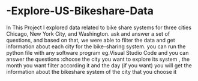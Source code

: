 # -Explore-US-Bikeshare-Data
In This Project I explored data related to bike share systems for three cities Chicago, New York City, and Washington.
ask and answer a set of questions, and based on that, we were able to filter the data and get information about each city for the bike-sharing system.
you can run the python file with any software program eg.Visual Studio Code 
and you can answer the questions :choose the city you want to explore its system , the month you want filter according it  and the day (if you want)
you will get the information about the bikeshare system of the city that you choose it 

